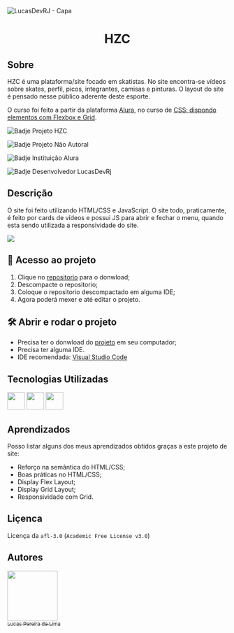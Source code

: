 ![LucasDevRJ - Capa](https://user-images.githubusercontent.com/95040236/147415952-3be56c26-f85d-4489-bb6b-e32128ac7ce3.png)

<h1 align="center">HZC</h1>

## Sobre

HZC é uma plataforma/site focado em skatistas. No site encontra-se vídeos sobre skates, perfil, picos, integrantes, camisas e pinturas. O layout do site é pensado nesse público aderente deste esporte. 

O curso foi feito a partir da plataforma [Alura](https://www.alura.com.br/), no curso de [CSS: dispondo elementos com Flexbox e Grid](https://cursos.alura.com.br/course/css-dispondo-elementos-flexbox-grid).

![Badje Projeto HZC](https://img.shields.io/badge/Projeto-HZC-lightgrey)

![Badje Projeto Não Autoral](https://img.shields.io/badge/Autoral-N%C3%A3o-lightgrey)

![Badje Instituição Alura](https://img.shields.io/badge/Institui%C3%A7%C3%A3o-Alura-lightgrey)

![Badje Desenvolvedor LucasDevRj](https://img.shields.io/badge/Desenvolvedor-LucasDevRJ-lightgrey)

## Descrição

O site foi feito utilizando HTML/CSS e JavaScript. O site todo, praticamente, é feito por cards de vídeos e possui JS para abrir e fechar o menu, quando esta sendo utilizada a responsividade do site.

![](./assets/img/hzc.gif)

## 📁 Acesso ao projeto

1. Clique no <a href="https://github.com/LucasDevRJ/hzc">repositorio</a> para o donwload;
2. Descompacte o repositorio;
3. Coloque o repositorio descompactado em alguma IDE;
4. Agora poderá mexer e até editar o projeto.

## 🛠️ Abrir e rodar o projeto

* Precisa ter o donwload do <a href="https://github.com/LucasDevRJ/hzc/archive/refs/heads/master.zip">projeto</a> em seu computador;
* Precisa ter alguma IDE.
* IDE recomendada: <a href="https://code.visualstudio.com/">Visual Studio Code</a>

## Tecnologias Utilizadas
<img src="https://cdn.jsdelivr.net/gh/devicons/devicon/icons/html5/html5-original.svg" width="40" height="40"/> 
<img src="https://cdn.jsdelivr.net/gh/devicons/devicon/icons/css3/css3-original.svg" width="40" height="40" /> 
<img src="https://cdn.jsdelivr.net/gh/devicons/devicon/icons/javascript/javascript-original.svg" width="40" heigth="40" />

## Aprendizados
Posso listar alguns dos meus aprendizados obtidos graças a este projeto de site:
* Reforço na semântica do HTML/CSS;
* Boas práticas no HTML/CSS;
* Display Flex Layout;
* Display Grid Layout;
* Responsividade com Grid.

## Liçenca

Licença da `afl-3.0` (`Academic Free License v3.0`)

## Autores

[<img src="https://avatars.githubusercontent.com/u/95040236?v=4" width=115><br><sub>Lucas Pereira de Lima</sub>](https://github.com/LucasDevRJ)
